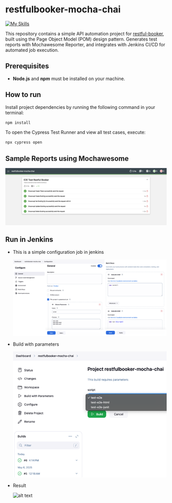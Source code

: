 # restfulbooker-mocha-chai

[![My Skills](https://skillicons.dev/icons?i=js,nodejs,jenkins,githubactions&theme=light)](https://skillicons.dev)

This repository contains a simple API automation project for [restful-booker](https://restful-booker.herokuapp.com/apidoc/index.html#api-Booking-GetBookings), built using the Page Object Model (POM) design pattern. Generates test reports with Mochawesome Reporter, and integrates with Jenkins CI/CD for automated job execution.

## Prerequisites

- **Node.js** and **npm** must be installed on your machine.

## How to run

Install project dependencies by running the following command in your terminal:

```sh
npm install
```

To open the Cypress Test Runner and view all test cases, execute:

```sh
npx cypress open
```

## Sample Reports using Mochawesome

![alt text](img/report-mochawesome.png)

## Run in Jenkins

- This is a simple configuration job in jenkins

  ![alt text](img/config.png)

- Build with parameters

  ![alt text](img/run-build.png)

- Result

  ![alt text](img/)
